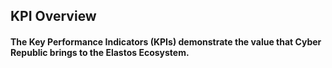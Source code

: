 
## KPI Overview

#### The Key Performance Indicators (KPIs) demonstrate the value that Cyber Republic brings to the Elastos Ecosystem.

